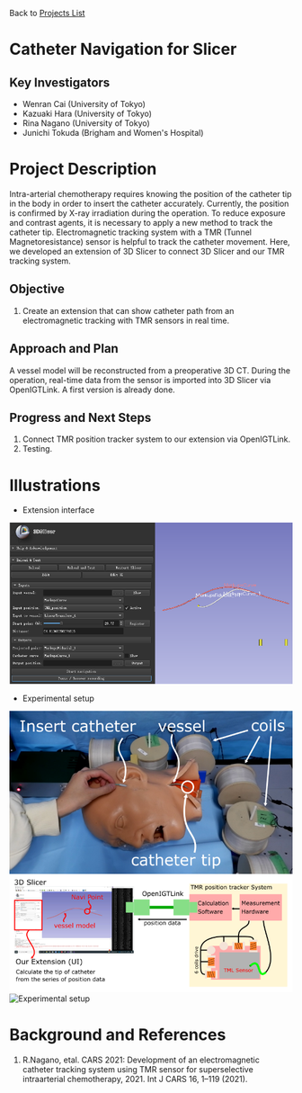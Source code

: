 Back to [Projects List](../../README.md#ProjectsList)

# Catheter Navigation for Slicer

## Key Investigators

- Wenran Cai (University of Tokyo)
- Kazuaki Hara (University of Tokyo)
- Rina Nagano (University of Tokyo)
- Junichi Tokuda (Brigham and Women's Hospital)

# Project Description

<!-- Add a short paragraph describing the project. -->

Intra-arterial chemotherapy requires knowing the position of the catheter tip in the body in order to insert the catheter accurately. Currently, the position is confirmed by X-ray irradiation during the operation. To reduce exposure and contrast agents, it is necessary to apply a new method to track the catheter tip. Electromagnetic tracking system with a TMR (Tunnel Magnetoresistance) sensor is helpful to track the catheter movement. Here, we developed an extension of 3D Slicer to connect 3D Slicer and our TMR tracking system.

## Objective

<!-- Describe here WHAT you would like to achieve (what you will have as end result). -->

1. Create an extension that can show catheter path from an electromagnetic tracking with TMR sensors in real time.

## Approach and Plan

<!-- Describe here HOW you would like to achieve the objectives stated above. -->

A vessel model will be reconstructed from a preoperative 3D CT. During the operation, real-time data from the sensor is imported into 3D Slicer via OpenIGTLink. A first version is already done.

## Progress and Next Steps

<!-- Update this section as you make progress, describing of what you have ACTUALLY DONE. If there are specific steps that you could not complete then you can describe them here, too. -->

1. Connect TMR position tracker system to our extension via OpenIGTLink.
2. Testing.

# Illustrations

<!-- Add pictures and links to videos that demonstrate what has been accomplished.
![Description of picture](Example2.jpg)
![Some more images](Example2.jpg)
-->
- Extension interface

![Extension interface](catheternavigation.png)

- Experimental setup

![Experimental setup](img1.png)
![Experimental setup](img2.png)
![Experimental setup](video.gif)

# Background and References

<!-- If you developed any software, include link to the source code repository. If possible, also add links to sample data, and to any relevant publications. -->

1. R.Nagano, etal. CARS 2021: Development of an electromagnetic catheter tracking system using TMR sensor for superselective intraarterial chemotherapy, 2021. Int J CARS 16, 1–119 (2021).
